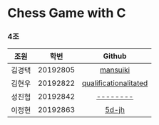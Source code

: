 # Chess Game with C
### 4조

|  조원   |    학번    |                              Github                               |
| :---: | :------: | :---------------------------------------------------------------: |
|  김경택  | 20192805 |              [mansuiki](https://github.com/mansuiki)              |
|  김현우  | 20192822 | [qualificationalitated](https://github.com/qualificationalitated) |
|  성진협  | 20192842 |                  [--------](https://github.com/)                  |
|  이정현  | 20192863 |                 [5d-jh](https://github.com/5d-jh)                 |

